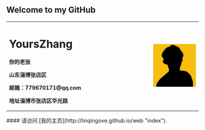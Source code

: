## Welcome to my GitHub
<table border="0">
  <tr>
    <td width="75%">
      <h1>YoursZhang</h1>
      <p><b>你的老张</b></p>
      <p><b>山东淄博张店区</b></p>
      <p><b>邮箱：779670171@qq.com</b></p>
      <p><b>地址淄博市张店区华光路</b></p>
    </td>
    <td width="25%">
      <img src="config/head.jpg" width="100%">
    </td>
  </tr>
</table>
#### 请访问 [我的主页](http://linqingove.github.io/web "index"). 
